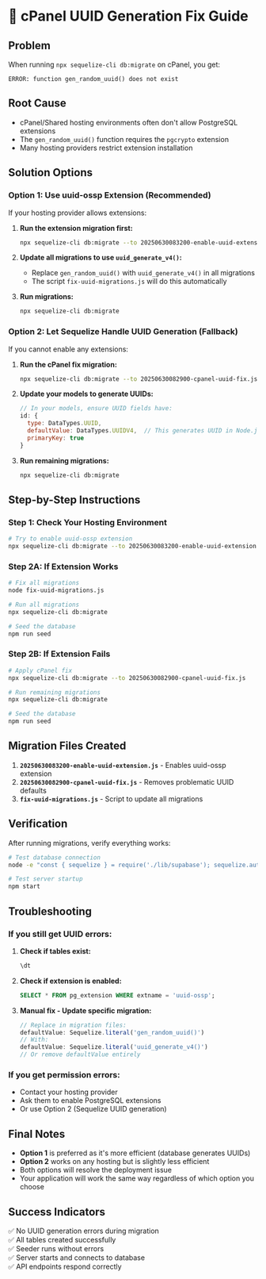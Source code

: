 # 🔧 cPanel UUID Generation Fix Guide

## Problem
When running `npx sequelize-cli db:migrate` on cPanel, you get:
```
ERROR: function gen_random_uuid() does not exist
```

## Root Cause
- cPanel/Shared hosting environments often don't allow PostgreSQL extensions
- The `gen_random_uuid()` function requires the `pgcrypto` extension
- Many hosting providers restrict extension installation

## Solution Options

### Option 1: Use uuid-ossp Extension (Recommended)
If your hosting provider allows extensions:

1. **Run the extension migration first:**
   ```bash
   npx sequelize-cli db:migrate --to 20250630083200-enable-uuid-extension.js
   ```

2. **Update all migrations to use `uuid_generate_v4()`:**
   - Replace `gen_random_uuid()` with `uuid_generate_v4()` in all migrations
   - The script `fix-uuid-migrations.js` will do this automatically

3. **Run migrations:**
   ```bash
   npx sequelize-cli db:migrate
   ```

### Option 2: Let Sequelize Handle UUID Generation (Fallback)
If you cannot enable any extensions:

1. **Run the cPanel fix migration:**
   ```bash
   npx sequelize-cli db:migrate --to 20250630082900-cpanel-uuid-fix.js
   ```

2. **Update your models to generate UUIDs:**
   ```javascript
   // In your models, ensure UUID fields have:
   id: {
     type: DataTypes.UUID,
     defaultValue: DataTypes.UUIDV4,  // This generates UUID in Node.js
     primaryKey: true
   }
   ```

3. **Run remaining migrations:**
   ```bash
   npx sequelize-cli db:migrate
   ```

## Step-by-Step Instructions

### Step 1: Check Your Hosting Environment
```bash
# Try to enable uuid-ossp extension
npx sequelize-cli db:migrate --to 20250630083200-enable-uuid-extension.js
```

### Step 2A: If Extension Works
```bash
# Fix all migrations
node fix-uuid-migrations.js

# Run all migrations
npx sequelize-cli db:migrate

# Seed the database
npm run seed
```

### Step 2B: If Extension Fails
```bash
# Apply cPanel fix
npx sequelize-cli db:migrate --to 20250630082900-cpanel-uuid-fix.js

# Run remaining migrations
npx sequelize-cli db:migrate

# Seed the database
npm run seed
```

## Migration Files Created

1. **`20250630083200-enable-uuid-extension.js`** - Enables uuid-ossp extension
2. **`20250630082900-cpanel-uuid-fix.js`** - Removes problematic UUID defaults
3. **`fix-uuid-migrations.js`** - Script to update all migrations

## Verification

After running migrations, verify everything works:

```bash
# Test database connection
node -e "const { sequelize } = require('./lib/supabase'); sequelize.authenticate().then(() => console.log('✅ Database connected')).catch(console.error)"

# Test server startup
npm start
```

## Troubleshooting

### If you still get UUID errors:
1. **Check if tables exist:**
   ```sql
   \dt
   ```

2. **Check if extension is enabled:**
   ```sql
   SELECT * FROM pg_extension WHERE extname = 'uuid-ossp';
   ```

3. **Manual fix - Update specific migration:**
   ```javascript
   // Replace in migration files:
   defaultValue: Sequelize.literal('gen_random_uuid()')
   // With:
   defaultValue: Sequelize.literal('uuid_generate_v4()')
   // Or remove defaultValue entirely
   ```

### If you get permission errors:
- Contact your hosting provider
- Ask them to enable PostgreSQL extensions
- Or use Option 2 (Sequelize UUID generation)

## Final Notes

- **Option 1** is preferred as it's more efficient (database generates UUIDs)
- **Option 2** works on any hosting but is slightly less efficient
- Both options will resolve the deployment issue
- Your application will work the same way regardless of which option you choose

## Success Indicators

✅ No UUID generation errors during migration  
✅ All tables created successfully  
✅ Seeder runs without errors  
✅ Server starts and connects to database  
✅ API endpoints respond correctly 